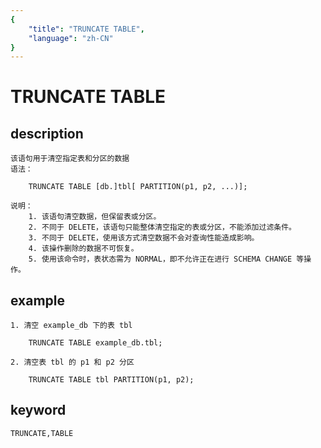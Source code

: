 ```yaml
---
{
    "title": "TRUNCATE TABLE",
    "language": "zh-CN"
}
---
```


<!-- 
Licensed to the Apache Software Foundation (ASF) under one
or more contributor license agreements.  See the NOTICE file
distributed with this work for additional information
regarding copyright ownership.  The ASF licenses this file
to you under the Apache License, Version 2.0 (the
"License"); you may not use this file except in compliance
with the License.  You may obtain a copy of the License at

  http://www.apache.org/licenses/LICENSE-2.0

Unless required by applicable law or agreed to in writing,
software distributed under the License is distributed on an
"AS IS" BASIS, WITHOUT WARRANTIES OR CONDITIONS OF ANY
KIND, either express or implied.  See the License for the
specific language governing permissions and limitations
under the License.
-->

# TRUNCATE TABLE
## description
    该语句用于清空指定表和分区的数据
    语法：

        TRUNCATE TABLE [db.]tbl[ PARTITION(p1, p2, ...)];
    
    说明：
        1. 该语句清空数据，但保留表或分区。
        2. 不同于 DELETE，该语句只能整体清空指定的表或分区，不能添加过滤条件。
        3. 不同于 DELETE，使用该方式清空数据不会对查询性能造成影响。
        4. 该操作删除的数据不可恢复。
        5. 使用该命令时，表状态需为 NORMAL，即不允许正在进行 SCHEMA CHANGE 等操作。
        
## example

    1. 清空 example_db 下的表 tbl

        TRUNCATE TABLE example_db.tbl;

    2. 清空表 tbl 的 p1 和 p2 分区

        TRUNCATE TABLE tbl PARTITION(p1, p2);

## keyword
    TRUNCATE,TABLE

